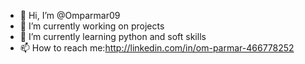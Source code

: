 - 👋 Hi, I’m @Omparmar09
- 👀 I’m currently working on projects
- 🌱 I’m currently learning python and soft skills
- 📫 How to reach me:http://linkedin.com/in/om-parmar-466778252
